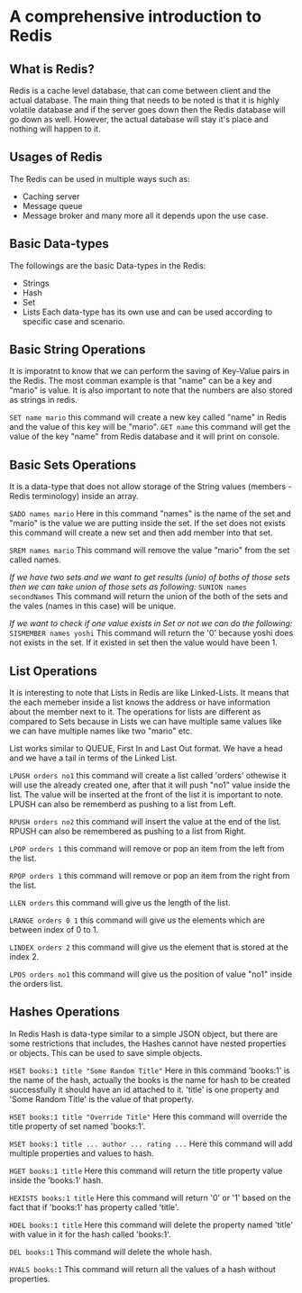 # A comprehensive introduction to Redis

## What is Redis?
Redis is a cache level database, that can come between client and the actual database. The main thing that needs to be noted is that it is highly volatile database and if the server goes down then the Redis database will go down as well. However, the actual database will stay it's place and nothing will happen to it.

## Usages of Redis
The Redis can be used in multiple ways such as:
* Caching server
* Message queue
* Message broker
and many more all it depends upon the use case.

## Basic Data-types
The followings are the basic Data-types in the Redis:
* Strings
* Hash
* Set
* Lists
Each data-type has its own use and can be used according to specific case and scenario.

## Basic String Operations
It is imporatnt to know that we can perform the saving of Key-Value pairs in the Redis. The most comman example is that "name" can be a key and "mario" is value. It is also important to note that the numbers are also stored as strings in redis.

`SET name mario` this command will create a new key called "name" in Redis and the value of this key will be "mario".
`GET name` this command will get the value of the key "name" from Redis database and it will print on console.

## Basic Sets Operations
It is a data-type that does not allow storage of the String values (members - Redis terminology) inside an array.

`SADD names mario` Here in this command "names" is the name of the set and "mario" is the value we are putting inside the set. If the set does not exists this command will create a new set and then add member into that set.

`SREM names mario` This command will remove the value "mario" from the set called names.

_If we have two sets and we want to get results (unio) of boths of those sets then we can take union of those sets as following:_
`SUNION names secondNames` This command will return the union of the both of the sets and the vales (names in this case) will be unique.

_If we want to check if one value exists in Set or not we can do the following:_
`SISMEMBER names yoshi` This command will return the '0' because yoshi does not exists in the set. If it existed in set then the value would have been 1.

## List Operations
It is interesting to note that Lists in Redis are like Linked-Lists. It means that the each memeber inside a list knows the address or have information about the member next to it. The operations for lists are different as compared to Sets because in Lists we can have multiple same values like we can have multiple names like two "mario" etc.

List works similar to QUEUE, First In and Last Out format. We have a head and we have a tail in terms of the Linked List.

`LPUSH orders no1` this command will create a list called 'orders' othewise it will use the already created one, after that it will push "no1" value inside the list. The value will be inserted at the front of the list it is important to note. LPUSH can also be rememberd as pushing to a list from Left.

`RPUSH orders no2` this command will insert the value at the end of the list.
RPUSH can also be remembered as pushing to a list from Right.

`LPOP orders 1` this command will remove or pop an item from the left from the list.

`RPOP orders 1` this command will remove or pop an item from the right from the list.

`LLEN orders` this command will give us the length of the list.

`LRANGE orders 0 1` this command will give us the elements which are between index of 0 to 1.

`LINDEX orders 2` this command will give us the element that is stored at the index 2.

`LPOS orders no1` this command will give us the position of value "no1" inside the orders list.

## Hashes Operations
In Redis Hash is data-type similar to a simple JSON object, but there are some restrictions that includes, the Hashes cannot have nested properties or objects. This can be used to save simple objects.

`HSET books:1 title "Some Random Title"` Here in this command 'books:1' is the name of the hash, actually the books is the name for hash to be created successfully it should have an id attached to it. 'title' is one property and 'Some Random Title' is the value of that property.

`HSET books:1 title "Override Title"` Here this command will override the title property of set named 'books:1'.

`HSET books:1 title ... author ... rating ...` Here this command will add multiple properties and values to hash.

`HGET books:1 title` Here this command will return the title property value inside the 'books:1' hash.

`HEXISTS books:1 title` Here this command will return '0' or '1' based on the fact that if 'books:1' has property called 'title'.

`HDEL books:1 title` Here this command will delete the property named 'title' with value in it for the hash called 'books:1'.

`DEL books:1` This command will delete the whole hash.

`HVALS books:1` This command will return all the values of a hash without properties.
